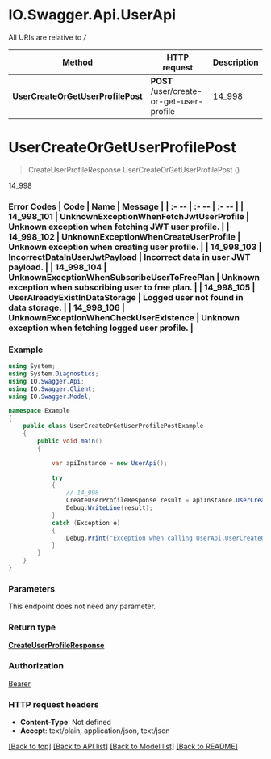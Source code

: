 # IO.Swagger.Api.UserApi

All URIs are relative to */*

Method | HTTP request | Description
------------- | ------------- | -------------
[**UserCreateOrGetUserProfilePost**](UserApi.md#usercreateorgetuserprofilepost) | **POST** /user/create-or-get-user-profile | 14_998

<a name="usercreateorgetuserprofilepost"></a>
# **UserCreateOrGetUserProfilePost**
> CreateUserProfileResponse UserCreateOrGetUserProfilePost ()

14_998

### Error Codes  | Code | Name | Message |  | :- -- | :- -- | :- -- |  | 14_998_101 | UnknownExceptionWhenFetchJwtUserProfile | Unknown exception when fetching JWT user profile. |  | 14_998_102 | UnknownExceptionWhenCreateUserProfile | Unknown exception when creating user profile. |  | 14_998_103 | IncorrectDataInUserJwtPayload | Incorrect data in user JWT payload. |  | 14_998_104 | UnknownExceptionWhenSubscribeUserToFreePlan | Unknown exception when subscribing user to free plan. |  | 14_998_105 | UserAlreadyExistInDataStorage | Logged user not found in data storage. |  | 14_998_106 | UnknownExceptionWhenCheckUserExistence | Unknown exception when fetching logged user profile. |

### Example
```csharp
using System;
using System.Diagnostics;
using IO.Swagger.Api;
using IO.Swagger.Client;
using IO.Swagger.Model;

namespace Example
{
    public class UserCreateOrGetUserProfilePostExample
    {
        public void main()
        {

            var apiInstance = new UserApi();

            try
            {
                // 14_998
                CreateUserProfileResponse result = apiInstance.UserCreateOrGetUserProfilePost();
                Debug.WriteLine(result);
            }
            catch (Exception e)
            {
                Debug.Print("Exception when calling UserApi.UserCreateOrGetUserProfilePost: " + e.Message );
            }
        }
    }
}
```

### Parameters
This endpoint does not need any parameter.

### Return type

[**CreateUserProfileResponse**](CreateUserProfileResponse.md)

### Authorization

[Bearer](../README.md#Bearer)

### HTTP request headers

 - **Content-Type**: Not defined
 - **Accept**: text/plain, application/json, text/json

[[Back to top]](#) [[Back to API list]](../README.md#documentation-for-api-endpoints) [[Back to Model list]](../README.md#documentation-for-models) [[Back to README]](../README.md)
